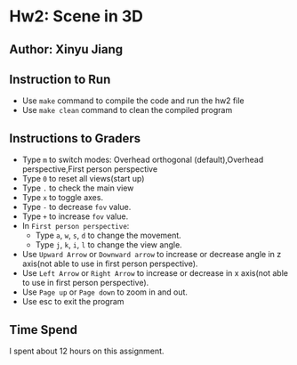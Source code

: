 # Hw2: Scene in 3D
## Author: Xinyu Jiang

## Instruction to Run
* Use `make` command to compile the code and run the hw2 file
* Use `make clean` command to clean the compiled program

## Instructions to Graders
* Type `m` to switch modes: Overhead orthogonal (default),Overhead perspective,First person perspective
* Type `0` to reset all views(start up)
* Type `.` to check the main view
* Type `x` to toggle axes.
* Type `-` to decrease `fov` value.
* Type `+` to increase `fov` value.
* In `First person perspective`: 
  * Type `a`, `w`, `s`, `d` to change the movement. 
  * Type `j`, `k`, `i`, `l` to change the view angle.
* Use `Upward Arrow` or `Downward arrow` to increase or decrease angle in z axis(not able to use in first person perspective).
* Use `Left Arrow`  or `Right Arrow` to increase or decrease in x axis(not able to use in first person perspective).
* Use `Page up` or `Page down` to zoom in and out.
* Use esc to exit the program

## Time Spend
I spent about 12 hours on this assignment.


